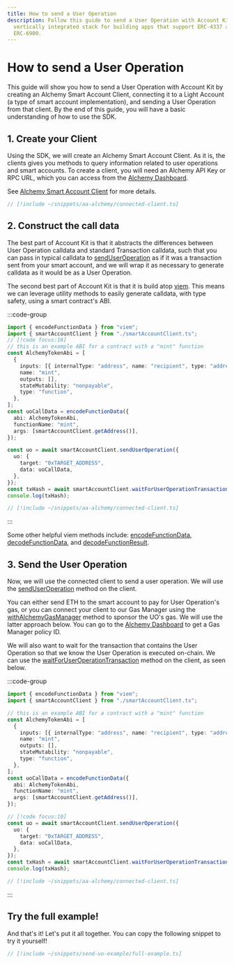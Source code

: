 ```yaml
---
title: How to send a User Operation
description: Follow this guide to send a User Operation with Account Kit, a
  vertically integrated stack for building apps that support ERC-4337 and
  ERC-6900.
---
```


# How to send a User Operation

This guide will show you how to send a User Operation with Account Kit by creating an Alchemy Smart Account Client, connecting it to a Light Account (a type of smart account implementation), and sending a User Operation from that client. By the end of this guide, you will have a basic understanding of how to use the SDK.

## 1. Create your Client

Using the SDK, we will create an Alchemy Smart Account Client. As it is, the clients gives you methods to query information related to user operations and smart accounts. To create a client, you will need an Alchemy API Key or RPC URL, which you can access from the [Alchemy Dashboard](https://dashboard.alchemy.com/signup/?a=aa-docs).

See [Alchemy Smart Account Client](/packages/aa-alchemy/smart-account-client/) for more details.

```ts [smartAccountClient.ts]
// [!include ~/snippets/aa-alchemy/connected-client.ts]
```

## 2. Construct the call data

The best part of Account Kit is that it abstracts the differences between User Operation calldata and standard Transaction calldata, such that you can pass in typical calldata to [sendUserOperation](/packages/aa-core/smart-account-client/actions/waitForUserOperationTransaction) as if it was a transaction sent from your smart account, and we will wrap it as necessary to generate calldata as it would be as a User Operation.

The second best part of Account Kit is that it is build atop [viem](https://viem.sh/). This means we can leverage utility methods to easily generate calldata, with type safety, using a smart contract's ABI.

:::code-group

```ts [example.ts]
import { encodeFunctionData } from "viem";
import { smartAccountClient } from "./smartAccountClient.ts";
// [!code focus:16]
// this is an example ABI for a contract with a "mint" function
const AlchemyTokenAbi = [
  {
    inputs: [{ internalType: "address", name: "recipient", type: "address" }],
    name: "mint",
    outputs: [],
    stateMutability: "nonpayable",
    type: "function",
  },
];
const uoCallData = encodeFunctionData({
  abi: AlchemyTokenAbi,
  functionName: "mint",
  args: [smartAccountClient.getAddress()],
});

const uo = await smartAccountClient.sendUserOperation({
  uo: {
    target: "0xTARGET_ADDRESS",
    data: uoCallData,
  },
});
const txHash = await smartAccountClient.waitForUserOperationTransaction(uo);
console.log(txHash);
```

```ts [smartAccountClient.ts]
// [!include ~/snippets/aa-alchemy/connected-client.ts]
```

:::

Some other helpful viem methods include: [encodeFunctionData](https://viem.sh/docs/contract/encodeFunctionData), [decodeFunctionData](https://viem.sh/docs/contract/decodeFunctionData), and [decodeFunctionResult](https://viem.sh/docs/contract/decodeFunctionResult).

## 3. Send the User Operation

Now, we will use the connected client to send a user operation. We will use the [sendUserOperation](/packages/aa-core/smart-account-client/actions/sendUserOperation) method on the client.

You can either send ETH to the smart account to pay for User Operation's gas, or you can connect your client to our Gas Manager using the [withAlchemyGasManager](/packages/aa-alchemy/middleware/alchemyGasManagerMiddleware) method to sponsor the UO's gas. We will use the latter approach below. You can go to the [Alchemy Dashboard](https://dashboard.alchemy.com/gas-manager/?a=ak-docs) to get a Gas Manager policy ID.

We will also want to wait for the transaction that contains the User Operation so that we know the User Operation is executed on-chain. We can use the [waitForUserOperationTransaction](/packages/aa-core/smart-account-client/actions/waitForUserOperationTransaction) method on the client, as seen below.

:::code-group

```ts [example.ts]
import { encodeFunctionData } from "viem";
import { smartAccountClient } from "./smartAccountClient.ts";

// this is an example ABI for a contract with a "mint" function
const AlchemyTokenAbi = [
  {
    inputs: [{ internalType: "address", name: "recipient", type: "address" }],
    name: "mint",
    outputs: [],
    stateMutability: "nonpayable",
    type: "function",
  },
];
const uoCallData = encodeFunctionData({
  abi: AlchemyTokenAbi,
  functionName: "mint",
  args: [smartAccountClient.getAddress()],
});

// [!code focus:10]
const uo = await smartAccountClient.sendUserOperation({
  uo: {
    target: "0xTARGET_ADDRESS",
    data: uoCallData,
  },
});
const txHash = await smartAccountClient.waitForUserOperationTransaction(uo);
console.log(txHash);
```

```ts [smartAccountClient.ts]
// [!include ~/snippets/aa-alchemy/connected-client.ts]
```

:::

## Try the full example!

And that's it! Let's put it all together. You can copy the following snippet to try it yourself!

```ts [full-example.ts]
// [!include ~/snippets/send-uo-example/full-example.ts]
```
